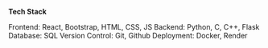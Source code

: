 **Tech Stack**

Frontend: React, Bootstrap, HTML, CSS, JS
Backend: Python, C, C++, Flask
Database: SQL
Version Control: Git, Github
Deployment: Docker, Render

